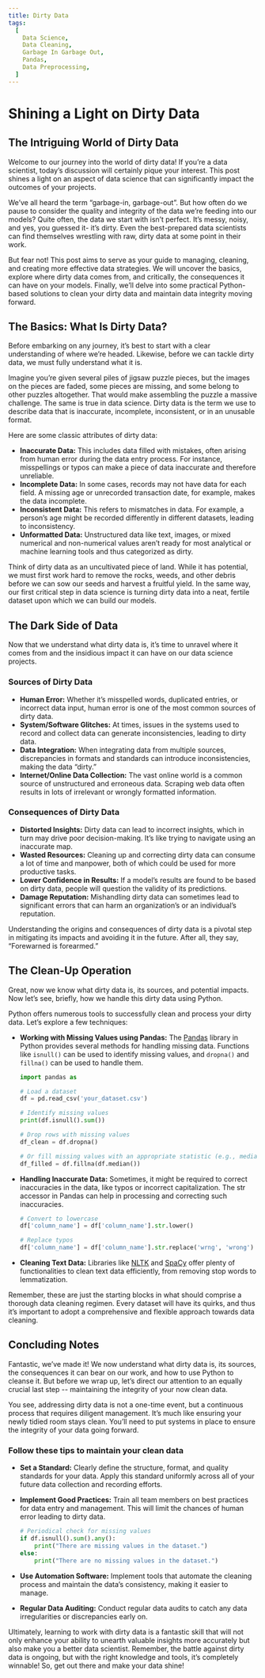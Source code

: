 ```yaml
---
title: Dirty Data
tags:
  [
    Data Science,
    Data Cleaning,
    Garbage In Garbage Out,
    Pandas,
    Data Preprocessing,
  ]
---
```


# Shining a Light on Dirty Data

## The Intriguing World of Dirty Data

Welcome to our journey into the world of dirty data! If you’re a data scientist, today’s discussion will certainly pique your interest. This post shines a light on an aspect of data science that can significantly impact the outcomes of your projects.

We’ve all heard the term “garbage-in, garbage-out”. But how often do we pause to consider the quality and integrity of the data we’re feeding into our models? Quite often, the data we start with isn’t perfect. It’s messy, noisy, and yes, you guessed it- it’s dirty. Even the best-prepared data scientists can find themselves wrestling with raw, dirty data at some point in their work.

But fear not! This post aims to serve as your guide to managing, cleaning, and creating more effective data strategies. We will uncover the basics, explore where dirty data comes from, and critically, the consequences it can have on your models. Finally, we’ll delve into some practical Python-based solutions to clean your dirty data and maintain data integrity moving forward.

## The Basics: What Is Dirty Data?

Before embarking on any journey, it’s best to start with a clear understanding of where we’re headed. Likewise, before we can tackle dirty data, we must fully understand what it is.

Imagine you’re given several piles of jigsaw puzzle pieces, but the images on the pieces are faded, some pieces are missing, and some belong to other puzzles altogether. That would make assembling the puzzle a massive challenge. The same is true in data science. Dirty data is the term we use to describe data that is inaccurate, incomplete, inconsistent, or in an unusable format.

Here are some classic attributes of dirty data:

- **Inaccurate Data:** This includes data filled with mistakes, often arising from human error during the data entry process. For instance, misspellings or typos can make a piece of data inaccurate and therefore unreliable.
- **Incomplete Data:** In some cases, records may not have data for each field. A missing age or unrecorded transaction date, for example, makes the data incomplete.
- **Inconsistent Data:** This refers to mismatches in data. For example, a person’s age might be recorded differently in different datasets, leading to inconsistency.
- **Unformatted Data:** Unstructured data like text, images, or mixed numerical and non-numerical values aren’t ready for most analytical or machine learning tools and thus categorized as dirty.

Think of dirty data as an uncultivated piece of land. While it has potential, we must first work hard to remove the rocks, weeds, and other debris before we can sow our seeds and harvest a fruitful yield. In the same way, our first critical step in data science is turning dirty data into a neat, fertile dataset upon which we can build our models.

## The Dark Side of Data

Now that we understand what dirty data is, it’s time to unravel where it comes from and the insidious impact it can have on our data science projects.

### Sources of Dirty Data

- **Human Error:** Whether it’s misspelled words, duplicated entries, or incorrect data input, human error is one of the most common sources of dirty data.
- **System/Software Glitches:** At times, issues in the systems used to record and collect data can generate inconsistencies, leading to dirty data.
- **Data Integration:** When integrating data from multiple sources, discrepancies in formats and standards can introduce inconsistencies, making the data “dirty.”
- **Internet/Online Data Collection:** The vast online world is a common source of unstructured and erroneous data. Scraping web data often results in lots of irrelevant or wrongly formatted information.

### Consequences of Dirty Data

- **Distorted Insights:** Dirty data can lead to incorrect insights, which in turn may drive poor decision-making. It’s like trying to navigate using an inaccurate map.
- **Wasted Resources:** Cleaning up and correcting dirty data can consume a lot of time and manpower, both of which could be used for more productive tasks.
- **Lower Confidence in Results:** If a model’s results are found to be based on dirty data, people will question the validity of its predictions.
- **Damage Reputation:** Mishandling dirty data can sometimes lead to significant errors that can harm an organization’s or an individual’s reputation.

Understanding the origins and consequences of dirty data is a pivotal step in mitigating its impacts and avoiding it in the future. After all, they say, “Forewarned is forearmed.”

## The Clean-Up Operation

Great, now we know what dirty data is, its sources, and potential impacts. Now let’s see, briefly, how we handle this dirty data using Python.

Python offers numerous tools to successfully clean and process your dirty data. Let’s explore a few techniques:

- **Working with Missing Values using Pandas:** The [Pandas](https://pandas.pydata.org/) library in Python provides several methods for handling missing data. Functions like `isnull()` can be used to identify missing values, and `dropna()` and `fillna()` can be used to handle them.

  ```python title="Python"
  import pandas as

  # Load a dataset
  df = pd.read_csv('your_dataset.csv')

  # Identify missing values
  print(df.isnull().sum())

  # Drop rows with missing values
  df_clean = df.dropna()

  # Or fill missing values with an appropriate statistic (e.g., median)
  df_filled = df.fillna(df.median())
  ```

- **Handling Inaccurate Data:** Sometimes, it might be required to correct inaccuracies in the data, like typos or incorrect capitalization. The str accessor in Pandas can help in processing and correcting such inaccuracies.

  ```python title="Python"
  # Convert to lowercase
  df['column_name'] = df['column_name'].str.lower()

  # Replace typos
  df['column_name'] = df['column_name'].str.replace('wrng', 'wrong')
  ```

- **Cleaning Text Data:** Libraries like [NLTK](https://www.nltk.org/) and [SpaCy](https://spacy.io/) offer plenty of functionalities to clean text data efficiently, from removing stop words to lemmatization.

Remember, these are just the starting blocks in what should comprise a thorough data cleaning regimen. Every dataset will have its quirks, and thus it’s important to adopt a comprehensive and flexible approach towards data cleaning.

## Concluding Notes

Fantastic, we’ve made it! We now understand what dirty data is, its sources, the consequences it can bear on our work, and how to use Python to cleanse it. But before we wrap up, let’s direct our attention to an equally crucial last step -- maintaining the integrity of your now clean data.

You see, addressing dirty data is not a one-time event, but a continuous process that requires diligent management. It’s much like ensuring your newly tidied room stays clean. You’ll need to put systems in place to ensure the integrity of your data going forward.

### Follow these tips to maintain your clean data

- **Set a Standard:** Clearly define the structure, format, and quality standards for your data. Apply this standard uniformly across all of your future data collection and recording efforts.
- **Implement Good Practices:** Train all team members on best practices for data entry and management. This will limit the chances of human error leading to dirty data.

  ```python title="Python"
  # Periodical check for missing values
  if df.isnull().sum().any():
      print("There are missing values in the dataset.")
  else:
      print("There are no missing values in the dataset.")
  ```

- **Use Automation Software:** Implement tools that automate the cleaning process and maintain the data’s consistency, making it easier to manage.
- **Regular Data Auditing:** Conduct regular data audits to catch any data irregularities or discrepancies early on.

Ultimately, learning to work with dirty data is a fantastic skill that will not only enhance your ability to unearth valuable insights more accurately but also make you a better data scientist. Remember, the battle against dirty data is ongoing, but with the right knowledge and tools, it’s completely winnable! So, get out there and make your data shine!
